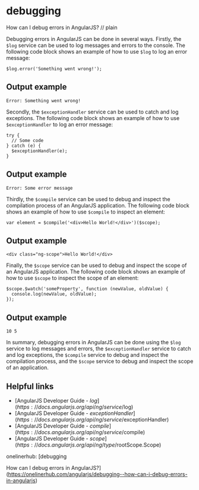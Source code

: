 # debugging

How can I debug errors in AngularJS?
// plain

Debugging errors in AngularJS can be done in several ways. Firstly, the `$log` service can be used to log messages and errors to the console. The following code block shows an example of how to use `$log` to log an error message:

```
$log.error('Something went wrong!');
```

## Output example

```
Error: Something went wrong!
```

Secondly, the `$exceptionHandler` service can be used to catch and log exceptions. The following code block shows an example of how to use `$exceptionHandler` to log an error message:

```
try {
  // Some code
} catch (e) {
  $exceptionHandler(e);
}
```

## Output example

```
Error: Some error message
```

Thirdly, the `$compile` service can be used to debug and inspect the compilation process of an AngularJS application. The following code block shows an example of how to use `$compile` to inspect an element:

```
var element = $compile('<div>Hello World!</div>')($scope);
```

## Output example

```
<div class="ng-scope">Hello World!</div>
```

Finally, the `$scope` service can be used to debug and inspect the scope of an AngularJS application. The following code block shows an example of how to use `$scope` to inspect the scope of an element:

```
$scope.$watch('someProperty', function (newValue, oldValue) {
  console.log(newValue, oldValue);
});
```

## Output example

```
10 5
```

In summary, debugging errors in AngularJS can be done using the `$log` service to log messages and errors, the `$exceptionHandler` service to catch and log exceptions, the `$compile` service to debug and inspect the compilation process, and the `$scope` service to debug and inspect the scope of an application.

## Helpful links

- [AngularJS Developer Guide - $log](https://docs.angularjs.org/api/ng/service/$log)
- [AngularJS Developer Guide - $exceptionHandler](https://docs.angularjs.org/api/ng/service/$exceptionHandler)
- [AngularJS Developer Guide - $compile](https://docs.angularjs.org/api/ng/service/$compile)
- [AngularJS Developer Guide - $scope](https://docs.angularjs.org/api/ng/type/$rootScope.Scope)

onelinerhub: [debugging

How can I debug errors in AngularJS?](https://onelinerhub.com/angularjs/debugging--how-can-i-debug-errors-in-angularjs)